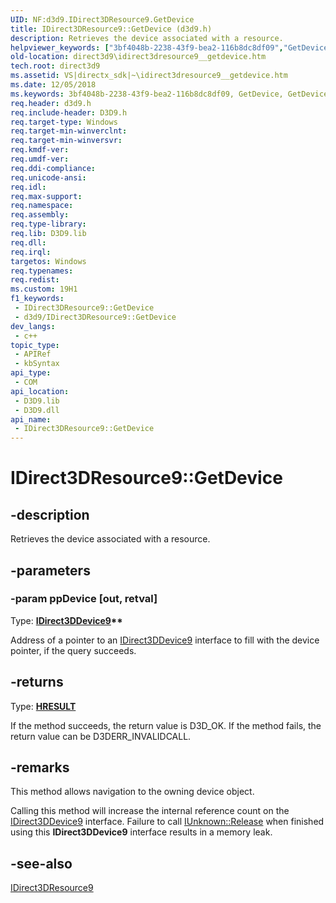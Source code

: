 ```yaml
---
UID: NF:d3d9.IDirect3DResource9.GetDevice
title: IDirect3DResource9::GetDevice (d3d9.h)
description: Retrieves the device associated with a resource.
helpviewer_keywords: ["3bf4048b-2238-43f9-bea2-116b8dc8df09","GetDevice","GetDevice method [Direct3D 9]","GetDevice method [Direct3D 9]","IDirect3DResource9 interface","IDirect3DResource9 interface [Direct3D 9]","GetDevice method","IDirect3DResource9.GetDevice","IDirect3DResource9::GetDevice","d3d9helper/IDirect3DResource9::GetDevice","direct3d9.idirect3dresource9__getdevice"]
old-location: direct3d9\idirect3dresource9__getdevice.htm
tech.root: direct3d9
ms.assetid: VS|directx_sdk|~\idirect3dresource9__getdevice.htm
ms.date: 12/05/2018
ms.keywords: 3bf4048b-2238-43f9-bea2-116b8dc8df09, GetDevice, GetDevice method [Direct3D 9], GetDevice method [Direct3D 9],IDirect3DResource9 interface, IDirect3DResource9 interface [Direct3D 9],GetDevice method, IDirect3DResource9.GetDevice, IDirect3DResource9::GetDevice, d3d9helper/IDirect3DResource9::GetDevice, direct3d9.idirect3dresource9__getdevice
req.header: d3d9.h
req.include-header: D3D9.h
req.target-type: Windows
req.target-min-winverclnt: 
req.target-min-winversvr: 
req.kmdf-ver: 
req.umdf-ver: 
req.ddi-compliance: 
req.unicode-ansi: 
req.idl: 
req.max-support: 
req.namespace: 
req.assembly: 
req.type-library: 
req.lib: D3D9.lib
req.dll: 
req.irql: 
targetos: Windows
req.typenames: 
req.redist: 
ms.custom: 19H1
f1_keywords:
 - IDirect3DResource9::GetDevice
 - d3d9/IDirect3DResource9::GetDevice
dev_langs:
 - c++
topic_type:
 - APIRef
 - kbSyntax
api_type:
 - COM
api_location:
 - D3D9.lib
 - D3D9.dll
api_name:
 - IDirect3DResource9::GetDevice
---
```


# IDirect3DResource9::GetDevice


## -description

Retrieves the device associated with a resource.

## -parameters

### -param ppDevice [out, retval]

Type: <b><a href="/windows/desktop/api/d3d9helper/nn-d3d9helper-idirect3ddevice9">IDirect3DDevice9</a>**</b>

Address of a pointer to an <a href="/windows/desktop/api/d3d9helper/nn-d3d9helper-idirect3ddevice9">IDirect3DDevice9</a> interface to fill with the device pointer, if the query succeeds.

## -returns

Type: <b><a href="/windows/win32/com/structure-of-com-error-codes">HRESULT</a></b>

If the method succeeds, the return value is D3D_OK. If the method fails, the return value can be D3DERR_INVALIDCALL.

## -remarks

This method allows navigation to the owning device object.

Calling this method will increase the internal reference count on the <a href="/windows/desktop/api/d3d9helper/nn-d3d9helper-idirect3ddevice9">IDirect3DDevice9</a> interface. Failure to call <a href="/windows/desktop/api/unknwn/nf-unknwn-iunknown-release">IUnknown::Release</a> when finished using this <b>IDirect3DDevice9</b> interface results in a memory leak.

## -see-also

<a href="/windows/desktop/api/d3d9helper/nn-d3d9helper-idirect3dresource9">IDirect3DResource9</a>

